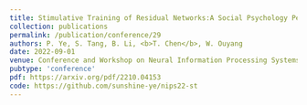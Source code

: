 ```yaml
---
title: Stimulative Training of Residual Networks:A Social Psychology Perspective of Loafing
collection: publications
permalink: /publication/conference/29
authors: P. Ye, S. Tang, B. Li, <b>T. Chen</b>, W. Ouyang
date: 2022-09-01
venue: Conference and Workshop on Neural Information Processing Systems (NeurIPS)
pubtype: 'conference'
pdf: https://arxiv.org/pdf/2210.04153
code: https://github.com/sunshine-ye/nips22-st
---
```


<!-- paperurl: 'http://academicpages.github.io/files/paper1.pdf'
citation: 'Your Name, You. (2009). &quot;Paper Title Number 1.&quot; <i>Journal 1</i>. 1(1).' -->
<!-- [Download paper here](http://academicpages.github.io/files/paper1.pdf) -->
